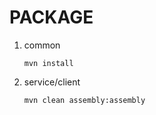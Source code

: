 # PACKAGE

1. common

   ```
   mvn install
   ```

2. service/client

   ```
   mvn clean assembly:assembly
   ```
